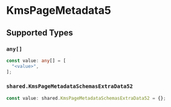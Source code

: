 # KmsPageMetadata5


## Supported Types

### `any[]`

```typescript
const value: any[] = [
  "<value>",
];
```

### `shared.KmsPageMetadataSchemasExtraData52`

```typescript
const value: shared.KmsPageMetadataSchemasExtraData52 = {};
```

